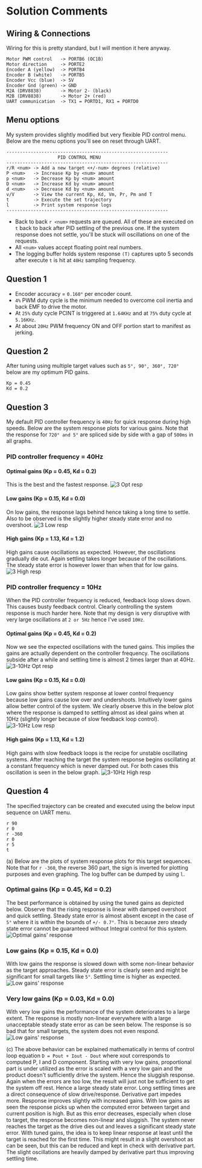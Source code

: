 # Solution Comments

## Wiring & Connections
Wiring for this is pretty standard, but I will mention it here anyway.
```
Motor PWM control   -> PORTB6 (OC1B)
Motor direction     -> PORTE2
Encoder A (yellow)  -> PORTB4
Encoder B (white)   -> PORTB5
Encoder Vcc (blue)  -> 5V
Encoder Gnd (green) -> GND
M2A (DRV8838)       -> Motor 2- (black)
M2B (DRV8838)       -> Motor 2+ (red)
UART communication  -> TX1 = PORTD1, RX1 = PORTD0
```

## Menu options
My system provides slightly modified but very flexible PID control menu. Below are the menu options you'll see on reset through UART.
```
------------------------------------------------------------
                   PID CONTROL MENU
------------------------------------------------------------
r/R <num> -> Add a new target <+/-num> degrees (relative)
P <num>   -> Increase Kp by <num> amount
p <num>   -> Decrease Kp by <num> amount
D <num>   -> Increase Kd by <num> amount
d <num>   -> Decrease Kd by <num> amount
v/V       -> View the current Kp, Kd, Vm, Pr, Pm and T
t         -> Execute the set trajectory
l         -> Print system response logs
------------------------------------------------------------
```
* Back to back ```r <num>``` requests are queued. All of these are executed on ```t``` back to back after PID settling of the previous one. If the system response does not settle, you'll be stuck will oscillations on one of the requests.
* All ```<num>``` values accept floating point real numbers.
* The logging buffer holds system response ```(T)``` captures upto 5 seconds after execute ```t``` is hit at ```40Hz``` sampling frequency.

## Question 1
* Encoder accuracy = ```0.160°``` per encoder count.
* ```4%``` PWM duty cycle is the minimum needed to overcome coil inertia and back EMF to drive the motor.
* At ```25%``` duty cycle PCINT is triggered at ```1.64KHz``` and at ```75%``` duty cycle at ```5.16KHz```.
* At about ```20Hz``` PWM frequency ON and OFF portion start to manifest as jerking.

## Question 2
After tuning using multiple target values such as ```5°, 90°, 360°, 720° ``` below are my optimum PID gains.
```
Kp = 0.45
Kd = 0.2
```

## Question 3
My default PID controller frequency is ```40Hz``` for quick response during high speeds. Below are the system response plots for various gains. Note that the response for ```720° and 5°``` are spliced side by side with a gap of ```500ms``` in all graphs.
### PID controller frequency = 40Hz
#### Optimal gains (Kp = 0.45, Kd = 0.2)
This is the best and the fastest response. 
![3 Opt resp](../lab2/images/3-Opt.png?raw=true)
#### Low gains (Kp = 0.15, Kd = 0.0)
On low gains, the response lags behind hence taking a long time to settle. Also to be observed is the slightly higher steady state error and no overshoot.
![3 Low resp](../lab2/images/3-LowKp0.15.png?raw=true)
#### High gains (Kp = 1.13, Kd = 1.2)
High gains cause oscillations as expected. However, the oscillations gradually die out. Again settling takes longer because of the oscillations. The steady state error is however lower than when that for low gains.
![3 High resp](../lab2/images/3-HighKp1.13Kd1.2.png?raw=true)

### PID controller frequency = 10Hz
When the PID controller frequency is reduced, feedback loop slows down. This causes busty feedback control. Clearly controlling the system response is much harder here. Note that my design is very disruptive with very large oscillations at ```2 or 5Hz``` hence I've used ```10Hz```.
#### Optimal gains (Kp = 0.45, Kd = 0.2)
Now we see the expected oscillations with the tuned gains. This implies the gains are actually dependent on the controller frequency. The oscillations subside after a while and settling time is almost 2 times larger than at 40Hz.
![3-10Hz Opt resp](../lab2/images/3-10HzKp0.45Kd0.20.png?raw=true)
#### Low gains (Kp = 0.15, Kd = 0.0)
Low gains show better system response at lower control frequency because low gains cause low over and undershoots. Intuitively lower gains allow better control of the system. We clearly observe this in the below plot where the response is damped to settling almost as ideal gains when at 10Hz (slightly longer because of slow feedback loop control).
![3-10Hz Low resp](../lab2/images/3-10HzKp0.15Kd0.0.png?raw=true)
#### High gains (Kp = 1.13, Kd = 1.2)
High gains with slow feedback loops is the recipe for unstable oscillating systems. After reaching the target the system response begins oscillating at a constant frequency which is never damped out. For both cases this oscillation is seen in the below graph.
![3-10Hz High resp](../lab2/images/3-10HzKp1.13Kd1.2.png?raw=true)

## Question 4
The specified trajectory can be created and executed using the below input sequence on UART menu.
```
r 90
r 0
r -360
r 0
r 5
t
```
(a) Below are the plots of system response plots for this target sequences. Note that for ```r -360```, the reverse 360 part, the sign is inverted for plotting purposes and even graphing. The log buffer can be dumped by using ```l```.
### Optimal gains (Kp = 0.45, Kd = 0.2)
The best performance is obtained by using the tuned gains as depicted below. Observe that the rising response is linear with damped overshoot and quick settling. Steady state error is almost absent except in the case of ```5°``` where it is within the bounds of ```+/- 0.7°```. This is because zero steady state error cannot be guaranteed without Integral control for this system.
![Optimal gains' response](../lab2/images/4-Opt.png?raw=true)
### Low gains (Kp = 0.15, Kd = 0.0)
With low gains the response is slowed down with some non-linear behavior as the target approaches. Steady state error is clearly seen and might be significant for small targets like ```5°```. Settling time is higher as expected.
![Low gains' response](../lab2/images/4-Low.png?raw=true)
### Very low gains (Kp = 0.03, Kd = 0.0)
With very low gains the performance of the system deteriorates to a large extent. The response is mostly non-linear everywhere with a large unacceptable steady state error as can be seen below. The response is so bad that for small targets, the system does not even respond.
![Low gains' response](../lab2/images/4-VeryLow.png?raw=true)

(c) The above behavior can be explained mathematically in terms of control loop equation ```D = Pout + Iout - Dout``` where xout corresponds to computed P, I and D component. Starting with very low gains, proportional part is under utilized as the error is scaled with a very low gain and the product doesn't sufficiently drive the system. Hence the sluggish response. Again when the errors are too low, the result will just not be sufficient to get the system off rest. Hence a large steady state error. Long settling times are a direct consequence of slow drive/response. Derivative part impedes more.
Response improves slightly with increased gains. With low gains as seen the response picks up when the computed error between target and current position is high. But as this error decreases, especially when close to target, the response becomes non-linear and sluggish. The system never reaches the target as the drive dies out and leaves a significant steady state error.
With tuned gains, the idea is to keep linear response at least until the target is reached for the first time. This might result in a slight overshoot as can be seen, but this can be reduced and kept in check with derivative part. The slight oscillations are heavily damped by derivative part thus improving settling time.
